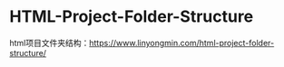 # HTML-Project-Folder-Structure
html项目文件夹结构：https://www.linyongmin.com/html-project-folder-structure/
